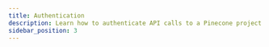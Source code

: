 ```yaml
---
title: Authentication
description: Learn how to authenticate API calls to a Pinecone project.
sidebar_position: 3
---
```


